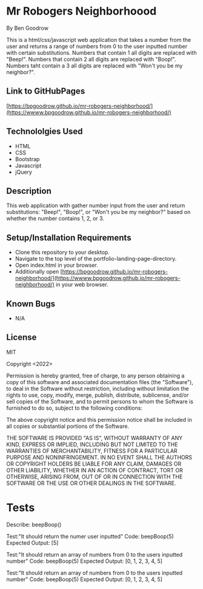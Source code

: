 # Mr Robogers Neighborhoood
By Ben Goodrow

This is a html/css/javascript web application that takes a number from the user and returns a range of numbers from 0 to the user inputted number with certain substitutions. Numbers that contain 1 all digits are replaced with "Beep!". Numbers that contain 2 all digits are replaced with "Boop!". Numbers taht contain a 3 all digits are replaced with "Won't you be my neighbor?".

## Link to GitHubPages
[https://bpgoodrow.github.io/mr-robogers-neighborhood/](https://wwww.bpgoodrow.github.io/mr-robogers-neighborhood/)

## Technololgies Used
* HTML
* CSS
* Bootstrap
* Javascript
* jQuery

## Description
This web application with gather number input from the user and return substitutions: "Beep!", "Boop!", or "Won't you be my neighbor?" based on whether the number contains 1, 2, or 3.

## Setup/Installation Requirements
* Clone this repository to your desktop.
* Navigate to the top level of the portfolio-landing-page-directory.
* Open index.html in your browser.
* Additionally open [https://bpgoodrow.github.io/mr-robogers-neighborhood/](https://wwww.bpgoodrow.github.io/mr-robogers-neighborhood/) in your web browser.

## Known Bugs
* N/A

## License
MIT

Copyright <2022> <Benjamin Goodrow>

Permission is hereby granted, free of charge, to any person obtaining a copy of this software and associated documentation files (the "Software"), to deal in the Software without restriction, including without limitation the rights to use, copy, modify, merge, publish, distribute, sublicense, and/or sell copies of the Software, and to permit persons to whom the Software is furnished to do so, subject to the following conditions:

The above copyright notice and this permission notice shall be included in all copies or substantial portions of the Software.

THE SOFTWARE IS PROVIDED "AS IS", WITHOUT WARRANTY OF ANY KIND, EXPRESS OR IMPLIED, INCLUDING BUT NOT LIMITED TO THE WARRANTIES OF MERCHANTABILITY, FITNESS FOR A PARTICULAR PURPOSE AND NONINFRINGEMENT. IN NO EVENT SHALL THE AUTHORS OR COPYRIGHT HOLDERS BE LIABLE FOR ANY CLAIM, DAMAGES OR OTHER LIABILITY, WHETHER IN AN ACTION OF CONTRACT, TORT OR OTHERWISE, ARISING FROM, OUT OF OR IN CONNECTION WITH THE SOFTWARE OR THE USE OR OTHER DEALINGS IN THE SOFTWARE.

# Tests

Describe: beepBoop()

Test:"It should return the numer user inputted"
Code: beepBoop(5)
Expected Output: [5]

Test:"It should return an array of numbers from 0 to the users inputted number"
Code: beepBoop(5)
Expected Output: [0, 1, 2, 3, 4, 5]

Test:"It should return an array of numbers from 0 to the users inputted number"
Code: beepBoop(5)
Expected Output: [0, 1, 2, 3, 4, 5]